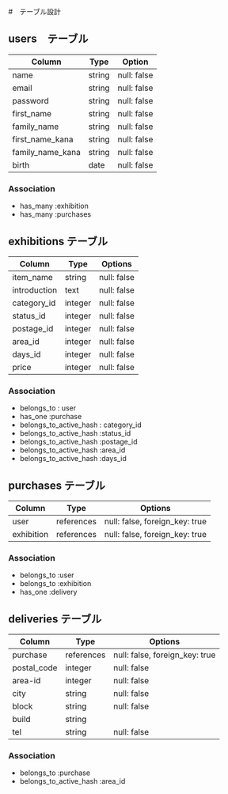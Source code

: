 #　テーブル設計

## users　テーブル

| Column           | Type    | Option      |
| ---------------- | ------- | ----------- |
| name             | string  | null: false |
| email            | string  | null: false |
| password         | string  | null: false |
| first_name       | string  | null: false |
| family_name      | string  | null: false |
| first_name_kana  | string  | null: false |
| family_name_kana | string  | null: false |
| birth            | date    | null: false |

### Association

- has_many :exhibition
- has_many :purchases

## exhibitions テーブル

| Column        | Type    | Options     |
| ------------- | ------- | ----------- |
| item_name     | string  | null: false |
| introduction  | text    | null: false |
| category_id   | integer | null: false |
| status_id     | integer | null: false |
| postage_id    | integer | null: false |
| area_id       | integer | null: false |
| days_id       | integer | null: false |
| price         | integer | null: false |


### Association

- belongs_to : user
- has_one :purchase
- belongs_to_active_hash : category_id
- belongs_to_active_hash :status_id
- belongs_to_active_hash :postage_id
- belongs_to_active_hash :area_id
- belongs_to_active_hash :days_id

## purchases テーブル

| Column       | Type       | Options                        |
| ------------ | ---------- | ------------------------------ |
| user         | references | null: false, foreign_key: true |
| exhibition   | references | null: false, foreign_key: true |

### Association

- belongs_to :user
- belongs_to :exhibition
- has_one :delivery


## deliveries テーブル

| Column         | Type       | Options                        |
| -------------- | ---------- | ------------------------------ |
| purchase       | references | null: false, foreign_key: true |
| postal_code    | integer    | null: false                    |
| area-id        | integer    | null: false                    |
| city           | string     | null: false                    |
| block          | string     | null: false                    |
| build          | string     |                                |
| tel            | string     | null: false                    |


### Association

- belongs_to :purchase
- belongs_to_active_hash :area_id